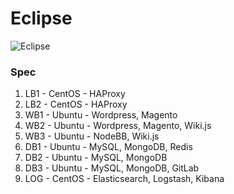 # Eclipse

![Eclipse](http://i.imgur.com/NOUkz8nl.jpg)

### Spec

1.  LB1 - CentOS - HAProxy
2.  LB2 - CentOS - HAProxy
3.  WB1 - Ubuntu - Wordpress, Magento
4.  WB2 - Ubuntu - Wordpress, Magento, Wiki.js
5.  WB3 - Ubuntu - NodeBB, Wiki.js
6.  DB1 - Ubuntu - MySQL, MongoDB, Redis
7.  DB2 - Ubuntu - MySQL, MongoDB
8.  DB3 - Ubuntu - MySQL, MongoDB, GitLab
9.  LOG - CentOS - Elasticsearch, Logstash, Kibana
